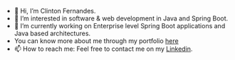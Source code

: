 - 👋 Hi, I’m Clinton Fernandes.
- 👀 I’m interested in software & web development in Java and Spring Boot.
- 🌱 I’m currently working on Enterprise level Spring Boot applications and Java based architectures.
- You can know more about me through my portfolio [here]()
- 📫 How to reach me: Feel free to contact me on my [Linkedin](https://www.linkedin.com/in/clinton-fernandes-45932915a/).  

<!---
clinton1719/clinton1719 is a ✨ special ✨ repository because its `README.md` (this file) appears on your GitHub profile.
You can click the Preview link to take a look at your changes.
--->
